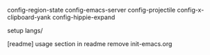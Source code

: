 config-region-state
config-emacs-server
config-projectile
config-x-clipboard-yank
config-hippie-expand

setup langs/

[readme] usage section in readme
remove init-emacs.org

